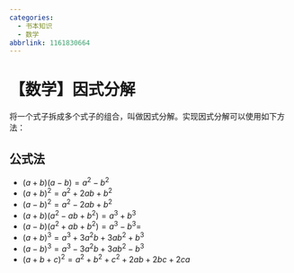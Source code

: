 ```yaml
---
categories:
  - 书本知识
  - 数学
abbrlink: 1161830664
---
```

# 【数学】因式分解

将一个式子拆成多个式子的组合，叫做因式分解。实现因式分解可以使用如下方法：

## 公式法

- $(a+b)(a-b) = a^2-b^2$
- $(a+b)^2 = a^2+2ab+b^2$
- $(a-b)^2 = a^2-2ab+b^2$
- $(a+b)(a^2-ab+b^2) = a^3+b^3$
- $(a-b)(a^2+ab+b^2) = a^3-b^3=$
- $(a+b)^3 = a^3+3a^2b+3ab^2+b^3$
- $(a-b)^3 = a^3-3a^2b+3ab^2-b^3$
- $(a+b+c)^2 = a^2+b^2+c^2+2ab+2bc+2ca$